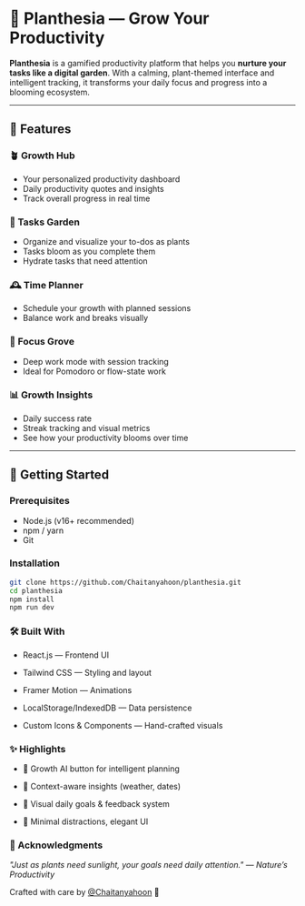# 🌿 Planthesia — Grow Your Productivity

**Planthesia** is a gamified productivity platform that helps you **nurture your tasks like a digital garden**. With a calming, plant-themed interface and intelligent tracking, it transforms your daily focus and progress into a blooming ecosystem.

---

## 🌱 Features

### 🪴 Growth Hub
- Your personalized productivity dashboard
- Daily productivity quotes and insights
- Track overall progress in real time

### 🌼 Tasks Garden
- Organize and visualize your to-dos as plants
- Tasks bloom as you complete them
- Hydrate tasks that need attention

### 🕰️ Time Planner
- Schedule your growth with planned sessions
- Balance work and breaks visually

### 🌳 Focus Grove
- Deep work mode with session tracking
- Ideal for Pomodoro or flow-state work

### 📊 Growth Insights
- Daily success rate
- Streak tracking and visual metrics
- See how your productivity blooms over time

---

## 🚀 Getting Started

### Prerequisites
- Node.js (v16+ recommended)
- npm / yarn
- Git

### Installation

```bash
git clone https://github.com/Chaitanyahoon/planthesia.git
cd planthesia
npm install
npm run dev
```

### 🛠️ Built With

- React.js — Frontend UI

- Tailwind CSS — Styling and layout

- Framer Motion — Animations

- LocalStorage/IndexedDB — Data persistence

- Custom Icons & Components — Hand-crafted visuals


### ✨ Highlights
- 🧠 Growth AI button for intelligent planning

- 📅 Context-aware insights (weather, dates)

- 🎯 Visual daily goals & feedback system

- 📌 Minimal distractions, elegant UI

### 🌻 Acknowledgments
*"Just as plants need sunlight, your goals need daily attention."
— Nature’s Productivity*

Crafted with care by [@Chaitanyahoon](https://github.com/Chaitanyahoon) 🌱





